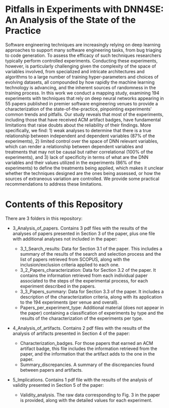 # Pitfalls in Experiments with DNN4SE: An Analysis of the State of the Practice
Software engineering techniques are increasingly relying on deep learning approaches to support many software engineering tasks, from bug triaging to code generation. To assess the efficacy of such techniques researchers typically perform controlled experiments. Conducting these experiments, however, is particularly challenging given the complexity of the space of variables involved, from specialized and intricate architectures and algorithms to a large number of training hyper-parameters and choices of evolving datasets, all compounded by how rapidly the machine learning technology is advancing, and the inherent sources of randomness in the training process. In this work we conduct a mapping study, examining 194 experiments with techniques that rely on deep neural networks appearing in 55 papers published in premier software engineering venues to provide a characterization of the state-of-the-practice, pinpointing experiments' common trends and pitfalls. Our study reveals that most of the experiments, including those that have received ACM artifact badges, have fundamental limitations that raise doubts about the reliability of their findings. More specifically, we find: 1) weak analyses to determine that there is a true relationship between independent and dependent variables (87% of the experiments), 2) limited control over the space of DNN relevant variables, which can render a relationship between dependent variables and treatments that may not be causal but rather correlational (100% of the experiments), and 3) lack of specificity in terms of what are the DNN variables and their values utilized in the experiments (86% of the experiments) to define the treatments being applied, which makes it unclear whether the techniques designed are the ones being assessed, or how the sources of extraneous variation are controlled. We provide some practical recommendations to address these limitations.

# Contents of this Repository
There are 3 folders in this repository:

* 3_Analysis_of_papers. Contains 3 pdf files with the results of the analyses of papers presented in Section 3 of the paper, plus one file with additional analyses not included in the paper:
  - 3_1_Search_results: Data for Section 3.1 of the paper. This includes a summary of the results of the search and selection process and the list of papers retrieved from SCOPUS, along with the inclusion/exclusion criteria applied to each one.
  - 3_2_Papers_characterization: Data for Section 3.2 of the paper. It contains the information retrieved from each individual paper associated to the steps of the experimental process, for each experiment described in the papers.
  - 3_3_Papers_summary: Data for Section 3.3 of the paper. It includes a description of the characterization criteria, along with its application to the 194 experiments (per venue and overall).
  - Papers_per_experiment_type: Additional material (does not appear in the paper) containing a classification of experiments by type and the results of the characterization of the experiments per type.

* 4_Analysis_of_artifacts. Contains 2 pdf files with the results of the analysis of artifacts presented in Section 4 of the paper:
  - Characterization_badges. For those papers that earned an ACM artifact badge, this file includes the information retrieved from the paper, and the information that the artifact adds to the one in the paper.
  - Summary_discrepancies. A summary of the discrepancies found between papers and artifacts.

* 5_Implications. Contains 1 pdf file with the results of the analysis of validity presented in Section 5 of the paper:
  - Validity_analysis. The raw data corresponding to Fig. 3 in the paper is provided, along with the detailed values for each experiment.

